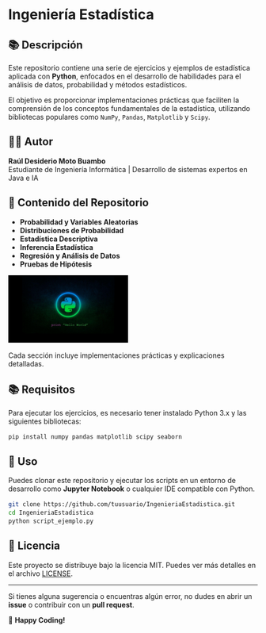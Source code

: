 # Ingeniería Estadística

## 📚 Descripción
Este repositorio contiene una serie de ejercicios y ejemplos de estadística aplicada con **Python**, enfocados en el desarrollo de habilidades para el análisis de datos, probabilidad y métodos estadísticos. 

El objetivo es proporcionar implementaciones prácticas que faciliten la comprensión de los conceptos fundamentales de la estadística, utilizando bibliotecas populares como `NumPy`, `Pandas`, `Matplotlib` y `Scipy`.

## 👨‍💻 Autor
**Raúl Desiderio Moto Buambo**  
Estudiante de Ingeniería Informática | Desarrollo de sistemas expertos en Java e IA 

## 🔄 Contenido del Repositorio
- **Probabilidad y Variables Aleatorias**
- **Distribuciones de Probabilidad**
- **Estadística Descriptiva**
- **Inferencia Estadística**
- **Regresión y Análisis de Datos**
- **Pruebas de Hipótesis**
<p align="left">
  <a href='https://github.com/raulmoto/IngenieriaEstadistica'>
    <img width="48%" src="./python.jpg" alt="single page cv" />
  </a>
</p>

Cada sección incluye implementaciones prácticas y explicaciones detalladas.

## 📚 Requisitos
Para ejecutar los ejercicios, es necesario tener instalado Python 3.x y las siguientes bibliotecas:

```bash
pip install numpy pandas matplotlib scipy seaborn
```

## 🔧 Uso
Puedes clonar este repositorio y ejecutar los scripts en un entorno de desarrollo como **Jupyter Notebook** o cualquier IDE compatible con Python.

```bash
git clone https://github.com/tuusuario/IngenieriaEstadistica.git
cd IngenieriaEstadistica
python script_ejemplo.py
```

## 📝 Licencia
Este proyecto se distribuye bajo la licencia MIT. Puedes ver más detalles en el archivo [LICENSE](LICENSE).

---
Si tienes alguna sugerencia o encuentras algún error, no dudes en abrir un **issue** o contribuir con un **pull request**. 

🚀 **Happy Coding!**
